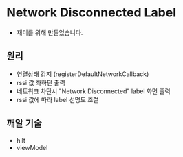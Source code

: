 # Network Disconnected Label

- 재미를 위해 만들었습니다.

## 원리

- 연결상태 감지 (registerDefaultNetworkCallback)
- rssi 값 좌하단 출력
- 네트워크 차단시 "Network Disconnected" label 화면 출력
- rssi 값에 따라 label 선명도 조절

## 깨알 기술

- hilt
- viewModel

